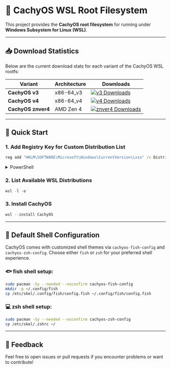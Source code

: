 # 🐧 CachyOS WSL Root Filesystem

This project provides the **CachyOS root filesystem** for running under **Windows Subsystem for Linux (WSL)**.

---

## 📥 Download Statistics

Below are the current download stats for each variant of the CachyOS WSL rootfs:

| Variant | Architecture | Downloads |
|---------|--------------|-----------|
| **CachyOS v3** | x86-64_v3 | [![v3 Downloads](https://img.shields.io/github/downloads/okrc/CachyOS-WSL/cachyos-v3-rootfs.wsl)](https://github.com/okrc/CachyOS-WSL/releases/latest/download/cachyos-v3-rootfs.wsl) |
| **CachyOS v4** | x86-64_v4 | [![v4 Downloads](https://img.shields.io/github/downloads/okrc/CachyOS-WSL/cachyos-v4-rootfs.wsl)](https://github.com/okrc/CachyOS-WSL/releases/latest/download/cachyos-v4-rootfs.wsl) |
| **CachyOS znver4** | AMD Zen 4 | [![znver4 Downloads](https://img.shields.io/github/downloads/okrc/CachyOS-WSL/cachyos-znver4-rootfs.wsl)](https://github.com/okrc/CachyOS-WSL/releases/latest/download/cachyos-znver4-rootfs.wsl) |

---

## 🚀 Quick Start

### 1. Add Registry Key for Custom Distribution List

```cmd
reg add "HKLM\SOFTWARE\Microsoft\Windows\CurrentVersion\Lxss" /v DistributionListUrlAppend /t REG_SZ /d "https://github.com/okrc/CachyOS-WSL/releases/latest/download/DistributionInfo.json" /f
```

<details>
<summary>PowerShell</summary>

```powershell
New-ItemProperty -Path HKLM:\SOFTWARE\Microsoft\Windows\CurrentVersion\Lxss -Name DistributionListUrlAppend -Force -Type String -Value https://github.com/okrc/CachyOS-WSL/releases/latest/download/DistributionInfo.json
```
</details>

### 2. List Available WSL Distributions

```powershell
wsl -l -o
```

### 3. Install CachyOS

```powershell
wsl --install CachyOS
```

---

## 🎨 Default Shell Configuration

CachyOS comes with customized shell themes via `cachyos-fish-config` and `cachyos-zsh-config`. Choose either `fish` or `zsh` for your preferred shell experience.

### 🐟 fish shell setup:

```sh
sudo pacman -Sy --needed --noconfirm cachyos-fish-config
mkdir -p ~/.config/fish
cp /etc/skel/.config/fish/config.fish ~/.config/fish/config.fish
```

### 💻 zsh shell setup:

```sh
sudo pacman -Sy --needed --noconfirm cachyos-zsh-config
cp /etc/skel/.zshrc ~/
```

---

## 💬 Feedback

Feel free to open issues or pull requests if you encounter problems or want to contribute!
